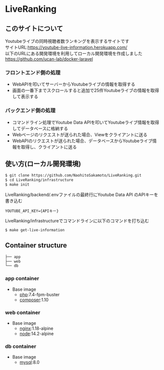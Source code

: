 # LiveRanking

## このサイトについて
Youtubeライブの同時視聴者数ランキングを表示するサイトです<br>
サイトURL:https://youtube-live-information.herokuapp.com/<br>
以下のURLにある開発環境を利用してローカル開発環境を作成しました<br>
https://github.com/ucan-lab/docker-laravel<br>

### フロントエンド側の処理
- WebAPIを叩いてサーバーからYoutubeライブの情報を取得する
- 画面の一番下までスクロールすると追加で25件Youtubeライブの情報を取得して表示する

### バックエンド側の処理
- コマンドライン処理でYoutube Data APIを叩いてYoutubeライブ情報を取得してデータベースに格納する
- Webページのリクエストが送られた場合、Viewをクライアントに送る
- WebAPIのリクエストが送られた場合、データベースからYoutubeライブ情報を取得し、クライアントに送る

## 使い方(ローカル開発環境)
```bash
$ git clone https://github.com/NaohitoSakamoto/LiveRanking.git
$ cd LiveRanking/infrastructure
$ make init
```

LiveRanking/backend/.envファイルの最終行にYoutube Data API のAPIキーを書き込む
```
YOUTUBE_API_KEY={APIキー}
```

LiveRanking/infrastructureでコマンドラインに以下のコマンドを打ち込む
```bash
$ make get-live-information
```

## Container structure

```bash
├── app
├── web
└── db
```

### app container

- Base image
  - [php](https://hub.docker.com/_/php):7.4-fpm-buster
  - [composer](https://hub.docker.com/_/composer):1.10

### web container

- Base image
  - [nginx](https://hub.docker.com/_/nginx):1.18-alpine
  - [node](https://hub.docker.com/_/node):14.2-alpine

### db container

- Base image
  - [mysql](https://hub.docker.com/_/mysql):8.0

